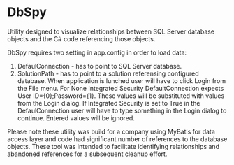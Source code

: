 # DbSpy

Utility designed to visualize relationships between SQL Server database objects and the C# code referencing those objects. 

DbSpy requires two setting in app.config in order to load data: 
1) DefaulConnection - has to point to SQL Server database. 
2) SolutionPath - has to point to a solution referensing configured database. 
When application is lunched user will have to click Login from the File menu. 
For None Integrated Security DefaultConnection expects User ID={0};Password={1}. These values will be substituted with values from the Login dialog. 
If Integrated Security is set to True in the DefaulConnection user will have to type something in the Login dialog to continue. Entered values will be ignored. 


Please note these utility was build for a company using MyBatis for data access layer and code had significant number of references to the database objects. These tool was intended to facilitate identifying relationships and abandoned references for a subsequent cleanup effort.
